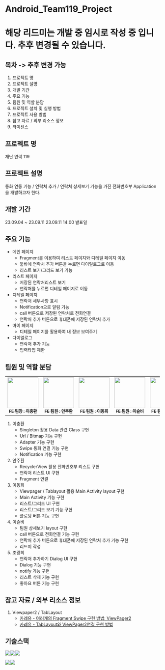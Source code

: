 # Android_Team119_Project

# 해당 리드미는 개발 중 임시로 작성 중 입니다. 추후 변경될 수 있습니다.

## 목차 -> 추후 변경 가능
1. 프로젝트 명
2. 프로젝트 설명
3. 개발 기간
4. 주요 기능
5. 팀원 및 역할 분담
6. 프로젝트 설치 및 실행 방법
7. 프로젝트 사용 방법
8. 참고 자료 / 외부 리소스 정보
9. 라이센스

## 프로젝트 명
재난 연락 119

## 프로젝트 설명
통화 연동 기능 / 연락처 추가 / 연락처 상세보기 기능을 가진 전화번호부 Application을 개발하고자 한다.

## 개발 기간
23.09.04 ~ 23.09.11
23.09.11 14:00 발표일

## 주요 기능
- 메인 페이지
  - Fragment를 이용하여 리스트 페이지와 디테일 페이지 이동
  - 툴바에 연락처 추가 버튼을 누르면 다이얼로그로 이동
  - 리스트 보기/그리드 보기 기능
- 리스트 페이지
  - 저장된 연락처리스트 보기
  - 연락처를 누르면 디테일 페이지로 이동
- 디테일 페이지
  - 연락처 세부사항 표시
  - Notification으로 알림 기능
  - call 버튼으로 저장된 연락처로 전화연결
  - 연락처 추가 버튼으로 휴대폰에 저장된 연락처 추가
- 마이 페이지
  - 디테일 페이지를 활용하여 내 정보 보여주기
- 다이얼로그
  - 연락처 추가 기능
  - 입력타입 제한

## 팀원 및 역할 분담
<table>
  <tbody>
    <tr>
      <td align="center"><a href="https://github.com/LeeChoongHwan"><img src="https://avatars.githubusercontent.com/u/102038187?v=4" width="100px;"><br /><sub><b>FE 팀장 : 이충환</b></sub></a><br /></a></td>
      <td align="center"><a href="https://github.com/AJH1346"><img src="https://avatars.githubusercontent.com/u/139087984?v=4" width="100px;"><br /><sub><b>FE 팀원 : 안주환</b></sub></a><br /></a></td>
      <td align="center"><a href="https://github.com/LeeDonghee0917"><img src="https://avatars.githubusercontent.com/u/86705733?v=4" width="100px;"><br /><sub><b>FE 팀원 : 이동희</b></sub></a><br /></a></td>
      <td align="center"><a href="https://github.com/Seulbi-Lee-project"><img src="https://avatars.githubusercontent.com/u/138438363?v=4" width="100px;"><br /><sub><b>FE 팀원 : 이슬비</b></sub></a><br /></a></td>
      <td align="center"><a href="https://github.com/ckh124"><img src="https://avatars.githubusercontent.com/u/113021323?v=4" width="100px;"><br /><sub><b>FE 팀원 : 조광희</b></sub></a><br /></a></td>
     <tr/>
  </tbody>
</table>

1. 이충환
   - Singleton 활용 Data 관련 Class 구현
   - Url / Bitmap 기능 구현
   - Adapter 기능 구현
   - Swipe 통화 연결 기능 구현
   - Notification 기능 구현
2. 안주환
   - RecyclerView 활용 전화번호부 리스트 구현
   - 연락처 리스트 UI 구현
   - Fragment 연결
3. 이동희
   - Viewpager / Tablayout 활용 Main Activity layout 구현
   - Main Activity 기능 구현
   - 리스트/그리드 UI 구현
   - 리스트/그리드 보기 기능 구현
   - 플로팅 버튼 기능 구현
4. 이슬비
   - 팀원 상세보기 layout 구현
   - call 버튼으로 전화연결 기능 구현
   - 연락처 추가 버튼으로 휴대폰에 저장된 연락처 추가 기능 구현
   - 리드미 작성
5. 조광희
   - 연락처 추가하기 Dialog UI 구현
   - Dialog 기능 구현
   - notify 기능 구현
   - 리스트 삭제 기능 구현
   - 좋아요 버튼 기능 구현

## 참고 자료 / 외부 리소스 정보
1. Viewpaper2 / TabLayout
   - [카레유 - 여러개의 Fragment Swipe 구현 방법: ViewPager2](https://curryyou.tistory.com/415)
   - [카레유 - TabLayout와 ViewPager2연결 구현 방법](https://curryyou.tistory.com/416)

## 기술스택
<img src="https://img.shields.io/badge/github-181717?style=for-the-badge&logo=github&logoColor=white"><img src="https://img.shields.io/badge/git-F05032?style=for-the-badge&logo=git&logoColor=white"><img src="https://img.shields.io/badge/gradle-02303A?style=for-the-badge&logo=gradle&logoColor=white">

<img src="https://img.shields.io/badge/Kotlin-7F52FF?style=for-the-badge&logo=Kotlin&logoColor=white"><img src="https://img.shields.io/badge/Android-3DDC84?style=for-the-badge&logo=Android&logoColor=white">
